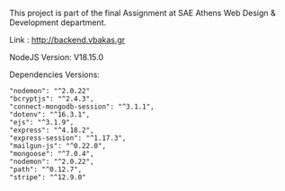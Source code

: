 This project is part of the final Assignment at SAE Athens Web Design & Development department.

Link : http://backend.vbakas.gr


NodeJS Version:   V18.15.0

Dependencies Versions:

    "nodemon": "^2.0.22"
    "bcryptjs": "^2.4.3",
    "connect-mongodb-session": "^3.1.1",
    "dotenv": "^16.3.1",
    "ejs": "^3.1.9",
    "express": "^4.18.2",
    "express-session": "^1.17.3",
    "mailgun-js": "^0.22.0",
    "mongoose": "^7.0.4",
    "nodemon": "^2.0.22",
    "path": "^0.12.7",
    "stripe": "^12.9.0"
